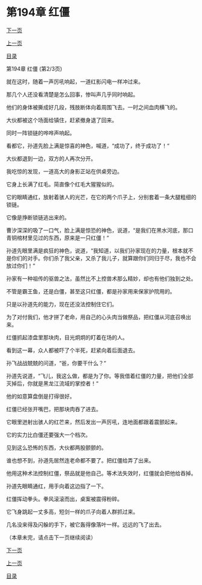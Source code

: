 <h1>第194章  红僵</h1>
            <div><p><a href="./581_%E7%AC%AC194%E7%AB%A0_%E7%BA%A2%E5%83%B5.md">下一页</a></p><p><a href="./579_%E7%AC%AC194%E7%AB%A0_%E7%BA%A2%E5%83%B5.md">上一页</a></p><p><a href="../">目录</a></p></div>
            <div><p>第194章  红僵 (第2/3页)</p><p>就在这时，随着一声厉吼响起，一道红影闪电一样冲过来。</p><p>那几个人还没看清楚是怎么回事，惨叫声几乎同时响起。</p><p>他们的身体被撕成好几段，残肢断体向着周围飞去。一时之间血肉横飞的。</p><p>大伙都被这个场面给镇住，赶紧撤身退了回来。</p><p>同时一阵锁链的哗哗声响起。</p><p>看都它，孙道先脸上满是惊喜的神色，喊道，“成功了，终于成功了！“</p><p>大伙都退到一边，双方的人再次分开。</p><p>我吃惊的发现，一道高大的身影正站在供桌旁边。</p><p>它身上长满了红毛。简直像个红毛大猩猩似的。</p><p>它的眼睛通红，放射着骇人的光芒，在它的两个爪子上，分别套着一条大腿粗细的锁链。</p><p>它像是挣断锁链逃出来的。</p><p>曹汐深深的吸了一口气，脸上满是惊恐的神色，说道，“是我们在黑水河底，那口青铜棺材里见过的东西，原来是一只红僵！“</p><p>孙道先眼里满是疯狂的神色，说道，“我知道，以我们孙家现在的力量，根本就不是你们的对手。你们杀了我父亲，又杀了我儿子，就算跟你们同归于尽，我也不会放过你们！“</p><p>孙家有一种祖传的驱兽之法，虽然比不上控兽术那么精妙，却也有他们独到之处。</p><p>不管是霸王鱼，还是白僵，甚至这只红僵，都是孙家用来保家护院用的。</p><p>只是以孙道先的能力，现在还没法控制住它们。</p><p>为了对付我们，他才拼了老命，用自己的心头肉当做祭品，把红僵从河底召唤出来。</p><p>红僵抓起漆盘里那块肉，目光炯炯的盯着在场的人。</p><p>看到这一幕，众人都被吓了个半死，赶紧向着后面退去。</p><p>孙飞战战兢兢的问道，“爸，你要干什么？“</p><p>孙道先说道，“飞儿，我这么做，都是为了你。等我借着红僵的力量，把他们全部灭掉后，你就是黑龙江流域的掌控者！“</p><p>他的如意算盘倒是打得很好。</p><p>红僵已经张开嘴巴，把那块肉吞了进去。</p><p>它眼里迸射出骇人的红芒来，然后发出一声厉吼，连地面都跟着震颤起来。</p><p>它的实力比白僵还要强大一个档次。</p><p>见到这么恐怖的东西，大伙都两股颤颤的。</p><p>谁也想不到，孙道先居然连老命都不要了。把红僵给弄了出来。</p><p>他用这种术法控制红僵，祭品就是他自己。等术法失效时，红僵就会把他给吞掉。</p><p>孙道先眼睛通红，用手向着这边指了一下。</p><p>红僵挥动拳头。拳风滚滚而出，桌案被震得粉碎。</p><p>它飞身跳起一丈多高，短剑一样的爪子向着人群抓过来。</p><p>几名没来得及闪躲的手下，被它轰得像落叶一样。远远的飞了出去。</p><p>（本章未完，请点击下一页继续阅读）</p></div>
            <div><p><a href="./581_%E7%AC%AC194%E7%AB%A0_%E7%BA%A2%E5%83%B5.md">下一页</a></p><p><a href="./579_%E7%AC%AC194%E7%AB%A0_%E7%BA%A2%E5%83%B5.md">上一页</a></p><p><a href="../">目录</a></p></div>